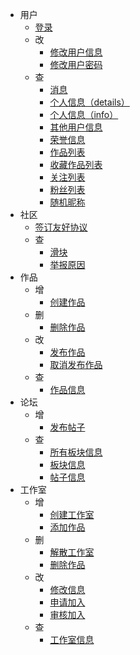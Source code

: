 - 用户
  - [登录](/user/login)
  - 改
    - [修改用户信息](/user/update_info)
    - [修改用户密码](/user/update_password)
  - 查
    - [消息](/user/messages)
    - [个人信息（details）](/user/details)
    - [个人信息（info）](/user/info)
    - [其他用户信息](/user/user_details)
    - [荣誉信息](/user/honor)
    - [作品列表](/user/work-list)
    - [收藏作品列表](/user/collection-work-list)
    - [关注列表](/user/follow-list)
    - [粉丝列表](/user/fan-list)
    - [随机昵称](/user/random-nickname)
- 社区
  - [签订友好协议](/community/signature)
  - 查
    - [滑块](/community/banners)
    - [举报原因](/community/report_reasons)
- 作品
  - 增
    - [创建作品](/work/create)
  - 删
    - [删除作品](/work/delete)
  - 改
    - [发布作品](/work/publish)
    - [取消发布作品](/work/unpublish)
  - 查
    - [作品信息](/work/details)
- 论坛
  - 增
    - [发布帖子](/forum/publish)
  - 查
    - [所有板块信息](/forum/boards)
    - [板块信息](/forum/board)
    - [帖子信息](/forum/details)
- 工作室
  - 增
    - [创建工作室](/workshop/create)
    - [添加作品](/workshop/contribute-work)
  - 删
    - [解散工作室](/workshop/dissolve)
    - [删除作品](/workshop/remove-work)
  - 改
    - [修改信息](/workshop/update)
    - [申请加入](/workshop/apply_join)
    - [审核加入](/workshop/audit_join)
  - 查
    - [工作室信息](/workshop/details)
